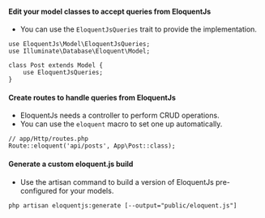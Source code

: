 #### Edit your model classes to accept queries from EloquentJs

* You can use the `EloquentJsQueries` trait to provide the implementation.

```language-php
use EloquentJs\Model\EloquentJsQueries;
use Illuminate\Database\Eloquent\Model;

class Post extends Model {
    use EloquentJsQueries;
}
```

#### Create routes to handle queries from EloquentJs

* EloquentJs needs a controller to perform CRUD operations.
* You can use the `eloquent` macro to set one up automatically.

```language-php
// app/Http/routes.php
Route::eloquent('api/posts', App\Post::class);
```

#### Generate a custom eloquent.js build

* Use the artisan command to build a version of EloquentJs pre-configured
for your models.

```language-bash
php artisan eloquentjs:generate [--output="public/eloquent.js"]
```
